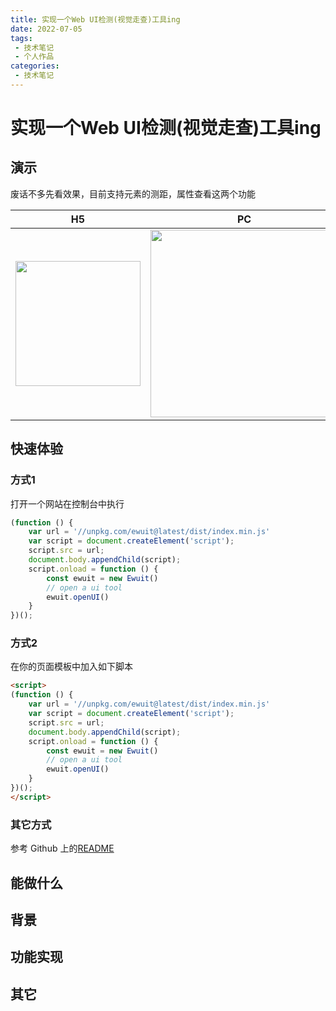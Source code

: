 ```yaml
---
title: 实现一个Web UI检测(视觉走查)工具ing
date: 2022-07-05
tags:
 - 技术笔记
 - 个人作品
categories:
 - 技术笔记
---
```

# 实现一个Web UI检测(视觉走查)工具ing

## 演示
废话不多先看效果，目前支持元素的测距，属性查看这两个功能

| H5                                                                                             | PC                                                                                             |
| ---------------------------------------------------------------------------------------------- | ---------------------------------------------------------------------------------------------- |
| <img src="https://img.cdn.sugarat.top/mdImg/MTY0OTA4NDk4MDg4Nw==ewuit-h5.gif" width="200px" /> | <img src="https://img.cdn.sugarat.top/mdImg/MTY0OTA4MzcwNTUzNQ==ewuit-pc.gif" width="300px" /> |

## 快速体验
### 方式1
打开一个网站在控制台中执行
```js
(function () {
    var url = '//unpkg.com/ewuit@latest/dist/index.min.js'
    var script = document.createElement('script');
    script.src = url;
    document.body.appendChild(script);
    script.onload = function () { 
        const ewuit = new Ewuit()
        // open a ui tool
        ewuit.openUI()
    }
})();
```

### 方式2
在你的页面模板中加入如下脚本
```html
<script>
(function () {
    var url = '//unpkg.com/ewuit@latest/dist/index.min.js'
    var script = document.createElement('script');
    script.src = url;
    document.body.appendChild(script);
    script.onload = function () { 
        const ewuit = new Ewuit()
        // open a ui tool
        ewuit.openUI()
    }
})();
</script>
```
### 其它方式
参考 Github 上的[README](https://github.com/ATQQ/ewuit)

## 能做什么

## 背景

## 功能实现

## 其它

<comment/>